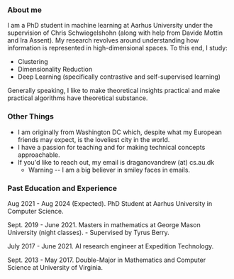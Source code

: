 ### About me

I am a PhD student in machine learning at Aarhus University under the supervision of Chris Schwiegelshohn (along with help from Davide Mottin and Ira Assent).
My research revolves around understanding how information is represented in high-dimensional spaces. To this end, I study:
- Clustering
- Dimensionality Reduction
- Deep Learning (specifically contrastive and self-supervised learning)

Generally speaking, I like to make theoretical insights practical and make practical algorithms have theoretical substance.

### Other Things

- I am originally from Washington DC which, despite what my European friends may expect, is the loveliest city in the world.
- I have a passion for teaching and for making technical concepts approachable.
- If you'd like to reach out, my email is draganovandrew (at) cs.au.dk
    - Warning -- I am a big believer in smiley faces in emails.

### Past Education and Experience

Aug 2021 - Aug 2024 (Expected). PhD Student at Aarhus University in Computer Science.

Sept. 2019 - June 2021. Masters in mathematics at George Mason University (night classes).
    - Supervised by Tyrus Berry.

July 2017 - June 2021. AI research engineer at Expedition Technology.

Sept. 2013 - May 2017. Double-Major in Mathematics and Computer Science at University of Virginia.

